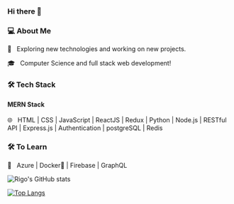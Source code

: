 ### Hi there 👋
<h3>💻 About Me </h3>
 🤔 &nbsp; Exploring new technologies and working on new projects.

 🎓 &nbsp; Computer Science and full stack web development! 


<h3>🛠 Tech Stack</h3>
<h4>MERN Stack </h4>
 🌐 &nbsp; HTML | CSS | JavaScript | ReactJS | Redux | Python | Node.js | RESTful API | Express.js | Authentication | postgreSQL | Redis

<!--
- 🛢 &nbsp; PostgreSQL 
- 🔧 &nbsp; Git | Linux | WSL2
- 🖥 &nbsp; Responsive Design
-->



<h3>🛠 To Learn </h3>

 🔧 &nbsp; Azure | Docker🐳 | Firebase | GraphQL

![Rigo's GitHub stats](https://github-readme-stats.vercel.app/api?username=rigo0523&show_icons=true&theme=radical)

[![Top Langs](https://github-readme-stats.vercel.app/api/top-langs/?username=rigo0523&layout=compact)](https://github.com/rigo0523/github-readme-stats)
